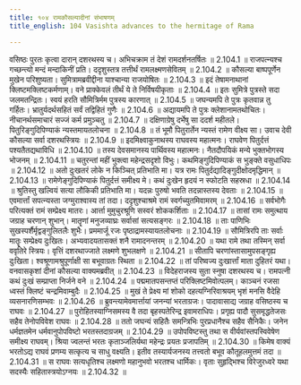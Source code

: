 ```yaml
---
title: १०४ रामकौसल्यादीनां संभाषणम्
title_english: 104 Vasishta advances to the hermitage of Rama

---
```



वसिष्ठः पुरतः कृत्वा दारान् दशरथस्य च।
अभिचक्राम तं देशं रामदर्शनतर्षितः ॥ 2.104.1 ॥
राजपत्न्यश्च गच्छन्त्यो मन्दं मन्दाकिनीं प्रति।
ददृशुस्तत्र तत्तीर्थं रामलक्ष्मणसेवितम् ॥ 2.104.2 ॥
कौसल्या बाष्पपूर्णेन मुखेन परिशुष्यता।
सुमित्रामब्रवीद्दीना याश्चान्या राजयोषितः ॥ 2.104.3 ॥
इदं तेषामनाथानां क्लिष्टमक्लिष्टकर्मणाम्।
वने प्राक्केवलं तीर्थं ये ते निर्विषयीकृताः ॥ 2.104.4 ॥
इतः सुमित्रे पुत्रस्ते सदा जलमतन्द्रितः।
स्वयं हरति सौमित्रिर्मम पुत्रस्य कारणात् ॥ 2.104.5 ॥
जघन्यमपि ते पुत्रः कृतवान्न तु गर्हितः।
भ्रातुर्यदर्थसहितं सर्वं तद्विहितं गुणैः ॥ 2.104.6 ॥
अद्यायमपि ते पुत्रः क्लेशानामतथोचितः।
नीचानर्थसमाचारं सज्जं कर्म प्रमुञ्चतु ॥ 2.104.7 ॥
दक्षिणाग्रेषु दर्भेषु सा ददर्श महीतले।
पितुरिङ्गुदिपिण्याकं न्यस्तमायतलोचना ॥ 2.104.8 ॥
तं भूमौ पितुरार्तेन न्यस्तं रामेण वीक्ष्य सा।
उवाच देवी कौसल्या सर्वा दशरथस्त्रियः ॥ 2.104.9 ॥
इदमिक्ष्वाकुनाथस्य राघवस्य महात्मनः।
राघवेण पितुर्दत्तं पश्यतैतद्यथाविधि ॥ 2.104.10 ॥
तस्य देवसमानस्य पार्थिवस्य महात्मनः।
नैतदौपयिकं मन्ये भुक्तभोगस्य भोजनम् ॥ 2.104.11 ॥
चतुरन्तां महीं भुक्त्वा महेन्द्रसदृशो विभुः।
कथमिङ्गुदिपिण्याकं स भुङ्क्ते वसुधाधिपः ॥ 2.104.12 ॥
अतो दुःखतरं लोके न किञ्चित् प्रतिभाति मा।
यत्र रामः पितुर्दद्यादिङ्गुदीक्षोदमृद्धिमान् ॥ 2.104.13 ॥
रामेणेङ्गुदिपिण्याकं पितुर्दत्तं समीक्ष्य मे।
कथं दुःखेन हृदयं न स्फोटति सहस्रधा ॥ 2.104.14 ॥
श्रुतिस्तु खल्वियं सत्या लौकिकी प्रतिभाति मा।
यदन्नः पुरुषो भवति तदन्नास्तस्य देवताः ॥ 2.104.15 ॥
एवमार्त्तां सपत्न्यस्ता जग्मुराश्वास्य तां तदा।
ददृशुश्चाश्रमे रामं स्वर्गच्युतमिवामरम् ॥ 2.104.16 ॥
सर्वभोगैः परित्यक्तं रामं सम्प्रेक्ष्य मातरः।
आर्त्ता मुमुचुरश्रूणि सस्वरं शोककर्शिताः ॥ 2.104.17 ॥
तासां रामः समुत्थाय जग्राह चरणान् शुभान्।
मातॄणां मनुजव्याघ्रः सर्वासां सत्यसङ्गरः ॥ 2.104.18 ॥
ताः पाणिभिः सुखस्पर्शैर्मृद्वङ्गुलितलैः शुभैः।
प्रममार्जू रजः पृष्ठाद्रामस्यायतलोचनाः ॥ 2.104.19 ॥
सौमित्रिरपि ताः सर्वाः मातॄः सम्प्रेक्ष्य दुःखितः।
अभ्यवादयतासक्तं शनै रामादनन्तरम् ॥ 2.104.20 ॥
यथा रामे तथा तस्मिन् सर्वा ववृतिरे स्त्रियः।
वृत्तिं दशरथाज्जाते लक्ष्मणे शुभलक्षणे ॥ 2.104.21 ॥
सीतापि चरणांस्तासामुपसङ्गृह्य दुःखिता।
श्वश्रूणामश्रुपूर्णाक्षी सा बभूवाग्रतः स्थिता ॥ 2.104.22 ॥
तां परिष्वज्य दुःखार्त्तां माता दुहितरं यथा।
वनवासकृशां दीनां कौसल्या वाक्यमब्रवीत् ॥ 2.104.23 ॥
विदेहराजस्य सुता स्नुषा दशरथस्य च।
रामपत्नी कथं दुःखं सम्प्राप्ता निर्जने वने ॥ 2.104.24 ॥
पद्ममातपसन्तप्तं परिक्लिष्टमिवोत्पलम्।
काञ्चनं रजसा ध्वस्तं क्लिष्टं चन्द्रमिवाम्बुदैः ॥ 2.104.25 ॥
मुखं ते प्रेक्ष्य मां शोको दहत्यग्निरिवाश्रयम् भृशं मनसि वैदेहि व्यसनारणिसम्भवः ॥ 2.104.26 ॥
ब्रुवन्त्यामेवमार्त्तायां जनन्यां भरताग्रजः।
पादावासाद्य जग्राह वसिष्ठस्य च राघवः ॥ 2.104.27 ॥
पुरोहितस्याग्निसमस्य वै तदा बृहस्पतेरिन्द्र इवामराधिपः।
प्रगृह्य पादौ सुसमृद्धतेजसः सहैव तेनोपविवेश राघवः ॥ 2.104.28 ॥
ततो जघन्यं सहितैः समन्त्रिभिः पुरप्रधानैश्च सहैव सैनिकैः।
जनेन धर्मज्ञतमेन धर्मवानुपोपविष्टो भरतस्तदाग्रजम् ॥ 2.104.29 ॥
उपोपविष्टस्तु तथा स वीर्यवांस्तपस्विवेषेण समीक्ष्य राघवम्।
श्रिया ज्वलन्तं भरतः कृताञ्जलिर्यथा महेन्द्रः प्रयतः प्रजापतिम् ॥ 2.104.30 ॥
किमेष वाक्यं भरतोऽद्य राघवं प्रणम्य सत्कृत्य च साधु वक्ष्यति।
इतीव तस्यार्यजनस्य तत्त्वतो बभूव कौतूहलमुत्तमं तदा ॥ 2.104.31 ॥
स राघवः सत्यधृतिश्च लक्ष्मणो महानुभवो भरतश्च धार्मिकः।
वृताः सुहृद्भिश्च विरेजुरध्वरे यथा सदस्यैः सहितास्त्रयोऽग्नयः ॥ 2.104.32 ॥